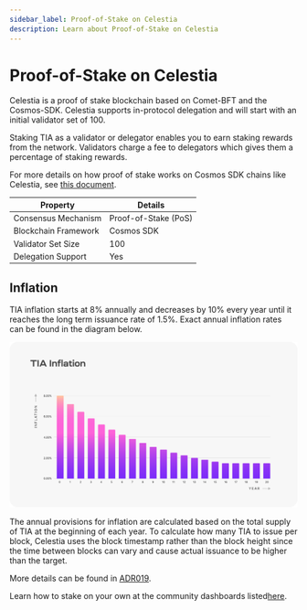 ```yaml
---
sidebar_label: Proof-of-Stake on Celestia
description: Learn about Proof-of-Stake on Celestia
---
```


# Proof-of-Stake on Celestia

Celestia is a proof of stake blockchain based on Comet-BFT and the Cosmos-SDK. Celestia supports in-protocol delegation and will start with an initial validator set of 100.

Staking TIA as a validator or delegator enables you to earn staking rewards from the network. Validators charge a fee to delegators which gives them a percentage of staking rewards.

For more details on how proof of stake works on Cosmos SDK chains like Celestia, see
[this document](https://docs.cosmos.network/main/modules/staking#:~:text=The%20module%20enables%20Cosmos%20SDK,validator%20set%20for%20the%20system).

| Property | Details |
| -------- | ------- |
| Consensus Mechanism | Proof-of-Stake (PoS) |
| Blockchain Framework | Cosmos SDK |
| Validator Set Size | 100 |
| Delegation Support | Yes |

## Inflation

TIA inflation starts at 8% annually and decreases by 10% every year
until it reaches the long term issuance rate of 1.5%. Exact annual
inflation rates can be found in the diagram below.

![inflation diagram](../img/learn/Celestia_TIA_Inflation.png)

The annual provisions for inflation are calculated based on the
total supply of TIA at the beginning of each year. To calculate how
many TIA to issue per block, Celestia uses the block timestamp
rather than the block height since the time between blocks can vary
and cause actual issuance to be higher than the target.

More details can be found in [ADR019](https://github.com/celestiaorg/celestia-app/blob/main/docs/architecture/adr-019-strict-inflation-schedule.md).

Learn how to stake on your own at the community dashboards listed[here](https://docs.celestia.org/developers/staking/).
